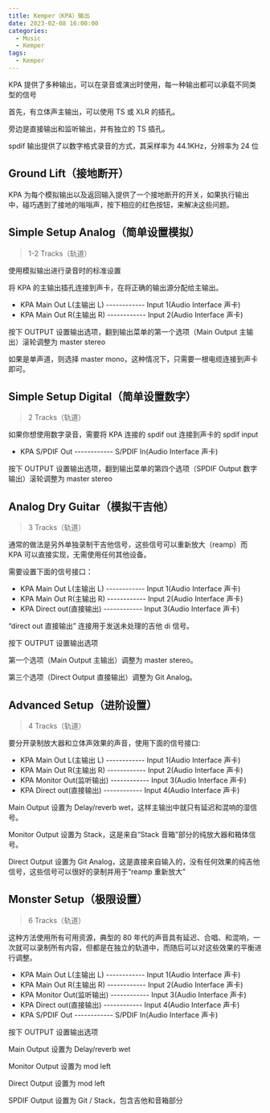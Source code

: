 ```yaml
---
title: Kemper（KPA）输出
date: 2023-02-08 16:00:00
categories:
  - Music
  - Kemper
tags:
  - Kemper
---
```


KPA 提供了多种输出，可以在录音或演出时使用，每一种输出都可以承载不同类型的信号

首先，有立体声主输出，可以使用 TS 或 XLR 的插孔。

<hairy-image style="max-width: 800px" src="https://pic.imgdb.cn/item/63e368dc4757feff333769b5.jpg" />

旁边是直接输出和监听输出，并有独立的 TS 插孔。

<hairy-image style="max-width: 800px" src="https://pic.imgdb.cn/item/63e3692c4757feff3337f980.jpg" />

spdif 输出提供了以数字格式录音的方式，其采样率为 44.1KHz，分辨率为 24 位

<hairy-image style="max-width: 800px" src="https://pic.imgdb.cn/item/63e369904757feff3338a841.jpg" />

## Ground Lift（接地断开）

KPA 为每个模拟输出以及返回输入提供了一个接地断开的开关，如果执行输出中，碰巧遇到了接地的嗡嗡声，按下相应的红色按钮，来解决这些问题。

<!-- more -->

<hairy-image style="max-width: 800px" src="https://pic.imgdb.cn/item/63e36a3d4757feff3339d0d3.jpg" />

## Simple Setup Analog（简单设置模拟）

> 1-2 Tracks（轨道）

使用模拟输出进行录音时的标准设置

<hairy-image style="max-width: 800px" src="https://pic.imgdb.cn/item/63e36aaa4757feff333a8e64.jpg" />

将 KPA 的主输出插孔连接到声卡，在将正确的输出源分配给主输出。

- KPA Main Out L(主输出 L) ------------ Input 1(Audio Interface 声卡)
- KPA Main Out R(主输出 R) ------------ Input 2(Audio Interface 声卡)

按下 OUTPUT 设置输出选项，翻到输出菜单的第一个选项（Main Output 主输出）滚轮调整为 master stereo

<hairy-image style="max-width: 800px" src="https://pic.imgdb.cn/item/63e36ca54757feff333e3647.jpg" />

如果是单声道，则选择 master mono，这种情况下，只需要一根电缆连接到声卡即可。

## Simple Setup Digital（简单设置数字）

> 2 Tracks（轨道）

如果你想使用数字录音，需要将 KPA 连接的 spdif out 连接到声卡的 spdif input

- KPA S/PDIF Out ------------ S/PDIF In(Audio Interface 声卡) 

按下 OUTPUT 设置输出选项，翻到输出菜单的第四个选项（SPDIF Output 数字输出）滚轮调整为 master stereo

<hairy-image style="max-width: 800px" src="https://pic.imgdb.cn/item/63e36ebe4757feff3341fc07.jpg" />

## Analog Dry Guitar（模拟干吉他）

> 3 Tracks（轨道）

通常的做法是另外单独录制干吉他信号，这些信号可以重新放大（reamp）而 KPA 可以直接实现，无需使用任何其他设备。

需要设置下面的信号接口：

- KPA Main Out L(主输出 L) ------------ Input 1(Audio Interface 声卡)
- KPA Main Out R(主输出 R) ------------ Input 2(Audio Interface 声卡)
- KPA Direct out(直接输出) ------------ Input 3(Audio Interface 声卡)

“direct out 直接输出” 连接用于发送未处理的吉他 di 信号。

按下 OUTPUT 设置输出选项

<hairy-image style="max-width: 800px" src="https://pic.imgdb.cn/item/63e374c64757feff334dcd32.jpg" />

第一个选项（Main Output 主输出）调整为 master stereo。

第三个选项（Direct Output 直接输出）调整为 Git Analog。

## Advanced Setup（进阶设置）

> 4 Tracks（轨道）

要分开录制放大器和立体声效果的声音，使用下面的信号接口:

- KPA Main Out L(主输出 L)  ------------ Input 1(Audio Interface 声卡)
- KPA Main Out R(主输出 R)  ------------ Input 2(Audio Interface 声卡)
- KPA Monitor Out(监听输出) ------------ Input 3(Audio Interface 声卡)
- KPA Direct out(直接输出)  ------------ Input 4(Audio Interface 声卡)

Main Output 设置为 Delay/reverb wet，这样主输出中就只有延迟和混响的湿信号。

Monitor Output 设置为 Stack，这是来自“Stack 音箱”部分的纯放大器和箱体信号。

Direct Output 设置为 Git Analog，这是直接来自输入的，没有任何效果的纯吉他信号，这些信号可以很好的录制并用于“reamp 重新放大”

## Monster Setup（极限设置）

> 6 Tracks（轨道）

这种方法使用所有可用资源，典型的 80 年代的声音具有延迟、合唱、和混响，一次就可以录制所有内容，但都是在独立的轨道中，而随后可以对这些效果的平衡进行调整。

- KPA Main Out L(主输出 L)  ------------ Input 1(Audio Interface 声卡)
- KPA Main Out R(主输出 R)  ------------ Input 2(Audio Interface 声卡)
- KPA Monitor Out(监听输出) ------------ Input 3(Audio Interface 声卡)
- KPA Direct out(直接输出)  ------------ Input 4(Audio Interface 声卡)
- KPA S/PDIF Out  ------------ S/PDIF In(Audio Interface 声卡) 

按下 OUTPUT 设置输出选项

<hairy-image style="max-width: 1200px" src="https://pic.imgdb.cn/item/63e3746c4757feff334d18dd.jpg" />

Main Output 设置为 Delay/reverb wet

Monitor Output 设置为 mod left

Direct Output 设置为 mod left

SPDIF Output 设置为 Git / Stack，包含吉他和音箱部分
